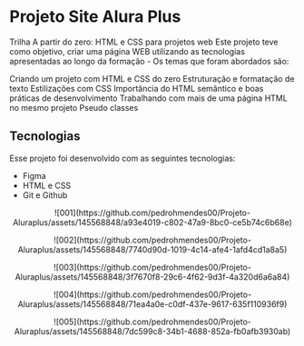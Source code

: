 # Projeto Site Alura Plus

Trilha A partir do zero: HTML e CSS para projetos web
Este projeto teve como objetivo, criar uma página WEB utilizando as tecnologias apresentadas ao longo da formação - Os temas que foram abordados são:

Criando um projeto com HTML e CSS do zero
Estruturação e formatação de texto
Estilizações com CSS
Importância do HTML semântico e boas práticas de desenvolvimento
Trabalhando com mais de uma página HTML no mesmo projeto
Pseudo classes


## Tecnologias

Esse projeto foi desenvolvido com as seguintes tecnologias:

- Figma
- HTML e CSS
- Git e Github

<p align="center">
  ![001](https://github.com/pedrohmendes00/Projeto-Aluraplus/assets/145568848/a93e4019-c802-47a9-8bc0-ce5b74c6b68e)
</p>

<p align="center">
  ![002](https://github.com/pedrohmendes00/Projeto-Aluraplus/assets/145568848/7740d90d-1019-4c14-afe4-1afd4cd1a8a5)
</p>

<p align="center">
  ![003](https://github.com/pedrohmendes00/Projeto-Aluraplus/assets/145568848/3f7670f8-29c6-4f62-9d3f-4a320d6a6a84)
</p>

<p align="center">
  ![004](https://github.com/pedrohmendes00/Projeto-Aluraplus/assets/145568848/71ea4a0e-c0df-437e-9617-635f110936f9)
</p>

<p align="center">
 ![005](https://github.com/pedrohmendes00/Projeto-Aluraplus/assets/145568848/7dc599c8-34b1-4688-852a-fb0afb3930ab)
</p>
